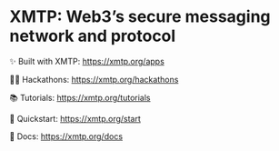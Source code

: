 # XMTP: Web3’s secure messaging network and protocol

✨ Built with XMTP: https://xmtp.org/apps

🥷🏻 Hackathons: https://xmtp.org/hackathons

📚 Tutorials: https://xmtp.org/tutorials

💨 Quickstart: https://xmtp.org/start

📖 Docs: https://xmtp.org/docs
